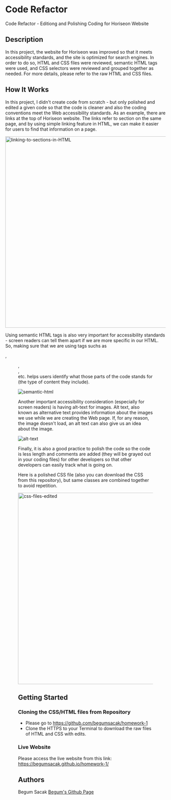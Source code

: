 # Code Refactor 

Code Refactor - Editiong and Polishing Coding for Horiseon Website

## Description

In this project, the website for Horiseon was improved so that it meets accessibility standards, and the site is optimized for search engines. In order to do so, HTML and CSS files were reviewed, semantic HTML tags were used, and CSS selectors were reviewed and grouped together as needed. For more details, please refer to the raw HTML and CSS files. 

## How It Works

In this project, I didn't create code from scratch - but only polished and edited a given code so that the code is cleaner and also the coding conventions meet the Web accessibility standards. As an example, there are links at the top of Horiseon website. The links refer to section on the same page, and by using simple linking feature in HTML, we can make it easier for users to find that information on a page. 

<img width="600" alt="linking-to-sections-in-HTML" src="https://user-images.githubusercontent.com/63175082/83825501-20e34e80-a69f-11ea-887c-9c740e51fed6.png">

Using semantic HTML tags is also very important for accessibility standards - screen readers can tell them apart if we are more specific in our HTML. So, making sure that we are using tags suchs as <nav>, <figure>, <main>, <footer> etc. helps users identify what those parts of the code stands for (the type of content they include). 

![semantic-html](https://user-images.githubusercontent.com/63175082/83825644-88999980-a69f-11ea-9596-304a23595069.jpg)

Another important accessibility consideration (especially for screen readers) is having alt-text for images. Alt text, also known as alternative text provides information about the images we use while we are creating the Web page. If, for any reason, the image doesn't load, an alt text can also give us an idea about the image. 

![alt-text](https://user-images.githubusercontent.com/63175082/83825728-d0b8bc00-a69f-11ea-8639-0b37c06cb29a.jpg)

Finally, it is also a good practice to polish the code so the code is less length and comments are added (they will be grayed out in your coding files) for other developers so that other developers can easily track what is going on. 

Here is a polished CSS file (also you can download the CSS from this repository), but same classes are combined together to avoid repetition. 

<img width="600" alt="css-files-edited" src="https://user-images.githubusercontent.com/63175082/83826242-07db9d00-a6a1-11ea-97ae-a3b2cd76d6da.png">

## Getting Started

### Cloning the CSS/HTML files from Repository

* Please go to https://github.com/begumsacak/homework-1
* Clone the HTTPS to your Terminal to download the raw files of HTML and CSS with edits. 

### Live Website

Please access the live website from this link: https://begumsacak.github.io/homework-1/

## Authors



Begum Sacak
[Begum's Github Page](https://github.com/begumsacak)
